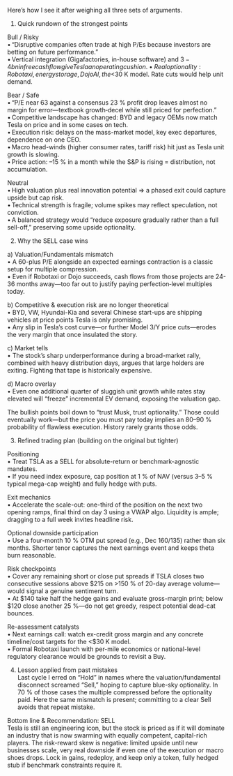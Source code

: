 Here’s how I see it after weighing all three sets of arguments.

1. Quick rundown of the strongest points  

Bull / Risky  
• “Disruptive companies often trade at high P/Es because investors are betting on future performance.”  
• Vertical integration (Gigafactories, in-house software) and $3-4 bn in free cash flow give Tesla an operating cushion.  
• Real optionality: Robotaxi, energy storage, Dojo AI, the <$30 K model. Rate cuts would help unit demand.  

Bear / Safe  
• “P/E near 63 against a consensus 23 % profit drop leaves almost no margin for error—textbook growth‐decel while still priced for perfection.”  
• Competitive landscape has changed: BYD and legacy OEMs now match Tesla on price and in some cases on tech.  
• Execution risk: delays on the mass-market model, key exec departures, dependence on one CEO.  
• Macro head-winds (higher consumer rates, tariff risk) hit just as Tesla unit growth is slowing.  
• Price action: –15 % in a month while the S&P is rising = distribution, not accumulation.  

Neutral  
• High valuation plus real innovation potential ⇒ a phased exit could capture upside but cap risk.  
• Technical strength is fragile; volume spikes may reflect speculation, not conviction.  
• A balanced strategy would “reduce exposure gradually rather than a full sell-off,” preserving some upside optionality.

2. Why the SELL case wins

a) Valuation/Fundamentals mismatch  
   • A 60-plus P/E alongside an expected earnings contraction is a classic setup for multiple compression.  
   • Even if Robotaxi or Dojo succeeds, cash flows from those projects are 24-36 months away—too far out to justify paying perfection‐level multiples today.

b) Competitive & execution risk are no longer theoretical  
   • BYD, VW, Hyundai-Kia and several Chinese start-ups are shipping vehicles at price points Tesla is only promising.  
   • Any slip in Tesla’s cost curve—or further Model 3/Y price cuts—erodes the very margin that once insulated the story.

c) Market tells  
   • The stock’s sharp underperformance during a broad-market rally, combined with heavy distribution days, argues that large holders are exiting. Fighting that tape is historically expensive.

d) Macro overlay  
   • Even one additional quarter of sluggish unit growth while rates stay elevated will “freeze” incremental EV demand, exposing the valuation gap.

The bullish points boil down to “trust Musk, trust optionality.” Those could eventually work—but the price you must pay today implies an 80–90 % probability of flawless execution. History rarely grants those odds.

3. Refined trading plan (building on the original but tighter)

Positioning  
• Treat TSLA as a SELL for absolute-return or benchmark-agnostic mandates.  
• If you need index exposure, cap position at 1 % of NAV (versus 3–5 % typical mega-cap weight) and fully hedge with puts.

Exit mechanics  
• Accelerate the scale-out: one-third of the position on the next two opening ramps, final third on day 3 using a VWAP algo. Liquidity is ample; dragging to a full week invites headline risk.  

Optional downside participation  
• Use a four-month 10 % OTM put spread (e.g., Dec $160/$135) rather than six months. Shorter tenor captures the next earnings event and keeps theta burn reasonable.  

Risk checkpoints  
• Cover any remaining short or close put spreads if TSLA closes two consecutive sessions above $215 on >150 % of 20-day average volume—would signal a genuine sentiment turn.  
• At $140 take half the hedge gains and evaluate gross-margin print; below $120 close another 25 %—do not get greedy, respect potential dead-cat bounces.  

Re-assessment catalysts  
• Next earnings call: watch ex-credit gross margin and any concrete timeline/cost targets for the <$30 K model.  
• Formal Robotaxi launch with per-mile economics or national-level regulatory clearance would be grounds to revisit a Buy.

4. Lesson applied from past mistakes  
Last cycle I erred on “Hold” in names where the valuation/fundamental disconnect screamed “Sell,” hoping to capture blue-sky optionality. In 70 % of those cases the multiple compressed before the optionality paid. Here the same mismatch is present; committing to a clear Sell avoids that repeat mistake.

Bottom line & Recommendation: SELL  
Tesla is still an engineering icon, but the stock is priced as if it will dominate an industry that is now swarming with equally competent, capital-rich players. The risk-reward skew is negative: limited upside until new businesses scale, very real downside if even one of the execution or macro shoes drops. Lock in gains, redeploy, and keep only a token, fully hedged stub if benchmark constraints require it.